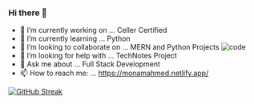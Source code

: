 ### Hi there 👋

- 🔭 I’m currently working on ... Celler Certified
- 🌱 I’m currently learning ... Python
- 👯 I’m looking to collaborate on ... MERN and Python Projects ![code](https://github.com/Monam-Ahmed/Monam-Ahmed/assets/82207955/c039d73c-2d0d-4071-bb0e-065ebbf260e9)
- 🤔 I’m looking for help with ...  TechNotes Project
- 💬 Ask me about ... Full Stack Development 
- 📫 How to reach me: ... https://monamahmed.netlify.app/
<!--
- ⚡ Fun fact: ...  Playin
[![Monam's GitHub stats](https://github-readme-stats.vercel.app/api?username=Monam-Ahmed&show_icons=true&theme=radica)]
-->




[![GitHub Streak](https://streak-stats.demolab.com?user=Monam-Ahmed&theme=dark&exclude_days=Sun%2CSat&card_width=550)](https://git.io/streak-stats)

